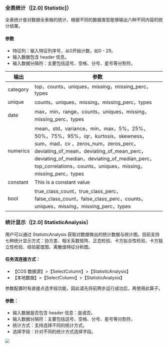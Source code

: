 ### 全表统计（[2.0] Statistic]）
全表统计是对数据全表做的统计，根据不同的数据类型能够输出六种不同内容的统计结果。
#### 参数
- 特征列：输入特征列序号，从0开始计数，如0 - 29。
- 输入数据包含 header 信息。
- 输入数据分隔符：主要包括逗号、空格、分号、星号等分割符。

| 输出 | 参数 | 
|---------|---------|
| category | top，counts，uniques，missing，missing_perc， types | 
| unique | counts，uniques，missing，missing_perc，types | 
| date | max，min，range，counts，uniques，missing，missing_perc，types | 
| numerics | mean，std，variance，min，max，5%，25%，50%，75%，95%，iqr，kurtosis，skewness，sum，mad，cv ，zeros_num，zeros_perc，deviating_of_mean，deviating_of_mean_perc，deviating_of_median，deviating_of_median_perc，top_correlations，counts，uniques，missing，missing_perc，types | 
| constant | This is a constant value | 
| bool | true_class_count，true_class_perc，false_class_count，false_class_perc，counts，uniques，missing，missing_perc，types |

### 统计显示（[2.0] StatisticAnalysis）
用户可以通过 StatisticAnalysis 获取对数据做出的统计数据与统计图。目前支持七种统计显示方式：协方差、相关系数矩阵、正态检验、卡方拟合性检验、卡方独立性检验、经验密度图、离散值特征分析图。

#### 任务流连接方式：
 - 【COS 数据源】>【SelectColumn】>【StatisticAnalysis】
 - 【本地数据】>【SelectColumn】>【StatisticAnalysis】

参数配置时有直接点选字段功能，因此请先将前两步运行成功后，再使用此算子。

#### 参数：
- 输入数据是否包含 header 信息：是或否。
- 输入数据分隔符：主要包括逗号、空格、分号、星号等分割符。
- 统计方式：支持选择不同的统计方式。
- 选择字段：针对不同的统计方式选择字段。
<img src="https://main.qcloudimg.com/raw/557f879f1859ad1f824618aa26cc45d2.png" style="zoom:80%">     

